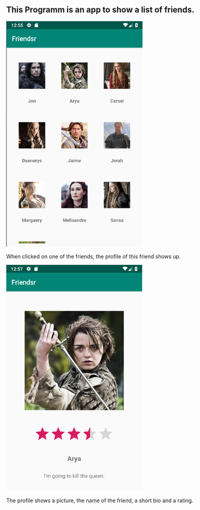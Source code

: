 ## This Programm is an app to show a list of friends.

![img](https://github.com/lisa259/Friendsr/blob/master/doc/friendsr2.png)


When clicked on one of the friends, the profile of this friend shows up.

![img](https://github.com/lisa259/Friendsr/blob/master/doc/friendsr1.png)

The profile shows a picture, the name of the friend, a short bio and a rating.

